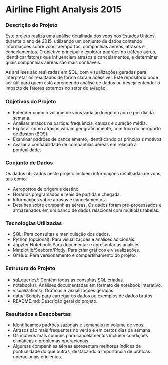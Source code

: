 # Airline Flight Analysis 2015
### Descrição do Projeto
Este projeto realiza uma análise detalhada dos voos nos Estados Unidos durante o ano de 2015, utilizando um conjunto de dados contendo informações sobre voos, aeroportos, companhias aéreas, atrasos e cancelamentos. O objetivo principal é explorar padrões no tráfego aéreo, identificar fatores que influenciam atrasos e cancelamentos, e determinar quais companhias aéreas são mais confiáveis.

As análises são realizadas em SQL, com visualizações geradas para interpretar os resultados de forma clara e acessível. Este repositório pode ser útil para quem está aprendendo análise de dados ou deseja entender o impacto de fatores externos no setor de aviação.

### Objetivos do Projeto
- Entender como o volume de voos varia ao longo do ano e por dia da semana.
- Analisar atrasos na partida: frequência, causas e duração média.
- Explorar como atrasos variam geograficamente, com foco no aeroporto de Boston (BOS).
- Examinar padrões de cancelamento, identificando os principais motivos.
- Avaliar a confiabilidade de companhias aéreas em relação à pontualidade.

### Conjunto de Dados
Os dados utilizados neste projeto incluem informações detalhadas de voos, tais como:
- Aeroportos de origem e destino.
- Horários programados e reais de partida e chegada.
- Informações sobre atrasos e cancelamentos.
- Detalhes sobre companhias aéreas.
Os dados foram pré-processados e armazenados em um banco de dados relacional com múltiplas tabelas.

### Tecnologias Utilizadas
- SQL: Para consultas e manipulação dos dados.
- Python (opcional): Para visualizações e análises adicionais.
- Jupyter Notebook: Para documentar e apresentar as análises.
- Matplotlib/Seaborn/Plotly: Para criar gráficos e visualizações.
- GitHub: Para versionamento e compartilhamento do projeto.

### Estrutura do Projeto
- sql_queries/: Contém todas as consultas SQL criadas.
- notebooks/: Análises documentadas em formato de notebook interativo.
- visualizations/: Gráficos e visualizações geradas.
- data/: Scripts para carregar os dados ou exemplos de dados brutos.
- README.md: Descrição geral do projeto.

### Resultados e Descobertas
- Identificamos padrões sazonais e semanais no volume de voos.
- Atrasos são mais frequentes no verão e em certos dias da semana.
- Os motivos mais comuns para cancelamentos incluem condições climáticas e problemas operacionais.
- Algumas companhias aéreas apresentam melhores índices de pontualidade do que outras, destacando a importância de práticas operacionais eficientes.
